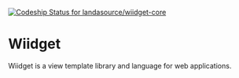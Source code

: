 [ ![Codeship Status for landasource/wiidget-core](https://www.codeship.io/projects/019a62b0-0b7a-0132-4430-6616d5dec611/status)](https://www.codeship.io/projects/32000)

Wiidget
=======

Wiidget is a view template library and language for web applications.
